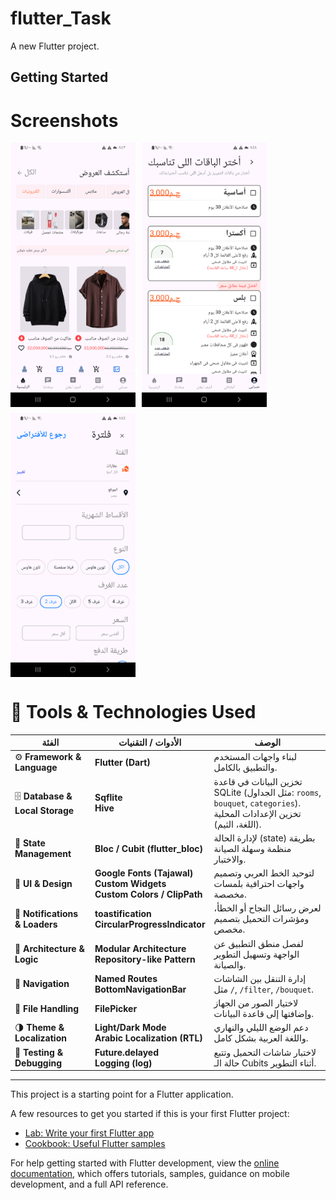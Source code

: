 # flutter_Task 

A new Flutter project.

## Getting Started

# Screenshots 

  <div style="display: flex; flex-wrap: wrap; gap: 10px;">
  <img src="assets/screenshots/home.png" width="200" alt="Home Page">
  <img src="assets/screenshots/bouquet.png" width="200" alt="Bouquet Page">
  <img src="assets/screenshots/room.png" width="200" alt="Room Page">

</div>
  


 # 🧰 Tools & Technologies Used
| الفئة | الأدوات / التقنيات | الوصف |
|-------|--------------------|--------|
| ⚙️ **Framework & Language** | **Flutter (Dart)** | لبناء واجهات المستخدم والتطبيق بالكامل. |
| 🗄️ **Database & Local Storage** | **Sqflite** <br> **Hive** | تخزين البيانات في قاعدة SQLite (مثل الجداول: `rooms`, `bouquet`, `categories`).<br>تخزين الإعدادات المحلية (اللغة، الثيم). |
| 🧠 **State Management** | **Bloc / Cubit (flutter_bloc)** | لإدارة الحالة (state) بطريقة منظمة وسهلة الصيانة والاختبار. |
| 🎨 **UI & Design** | **Google Fonts (Tajawal)** <br> **Custom Widgets** <br> **Custom Colors / ClipPath** | لتوحيد الخط العربي وتصميم واجهات احترافية بلمسات مخصصة. |
| 🔔 **Notifications & Loaders** | **toastification** <br> **CircularProgressIndicator** | لعرض رسائل النجاح أو الخطأ، ومؤشرات التحميل بتصميم مخصص. |
| 🧩 **Architecture & Logic** | **Modular Architecture** <br> **Repository-like Pattern** | لفصل منطق التطبيق عن الواجهة وتسهيل التطوير والصيانة. |
| 🧭 **Navigation** | **Named Routes** <br> **BottomNavigationBar** | إدارة التنقل بين الشاشات مثل `/`, `/filter`, `/bouquet`. |
| 📂 **File Handling** | **FilePicker** | لاختيار الصور من الجهاز وإضافتها إلى قاعدة البيانات. |
| 🌗 **Theme & Localization** | **Light/Dark Mode** <br> **Arabic Localization (RTL)** | دعم الوضع الليلي والنهاري واللغة العربية بشكل كامل. |
| 🧪 **Testing & Debugging** | **Future.delayed** <br> **Logging (log)** | لاختبار شاشات التحميل وتتبع حالة الـ Cubits أثناء التطوير. |

---




This project is a starting point for a Flutter application.

A few resources to get you started if this is your first Flutter project:

- [Lab: Write your first Flutter app](https://docs.flutter.dev/get-started/codelab)
- [Cookbook: Useful Flutter samples](https://docs.flutter.dev/cookbook)

For help getting started with Flutter development, view the
[online documentation](https://docs.flutter.dev/), which offers tutorials,
samples, guidance on mobile development, and a full API reference.
